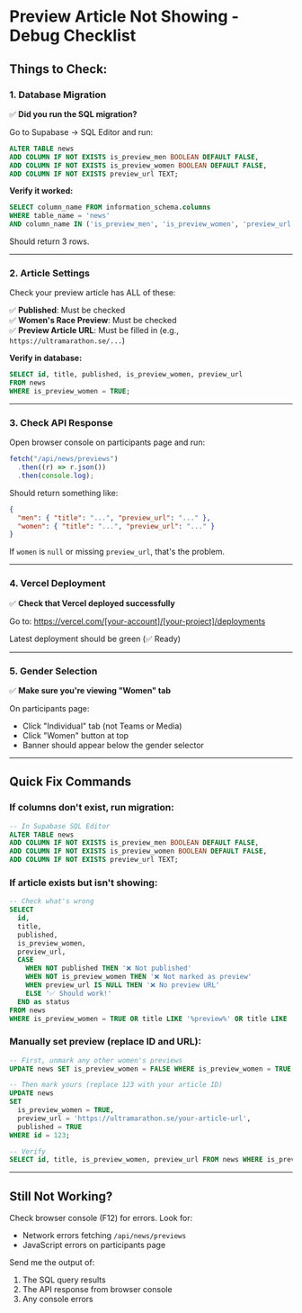 # Preview Article Not Showing - Debug Checklist

## Things to Check:

### 1. Database Migration

✅ **Did you run the SQL migration?**

Go to Supabase → SQL Editor and run:

```sql
ALTER TABLE news
ADD COLUMN IF NOT EXISTS is_preview_men BOOLEAN DEFAULT FALSE,
ADD COLUMN IF NOT EXISTS is_preview_women BOOLEAN DEFAULT FALSE,
ADD COLUMN IF NOT EXISTS preview_url TEXT;
```

**Verify it worked:**

```sql
SELECT column_name FROM information_schema.columns
WHERE table_name = 'news'
AND column_name IN ('is_preview_men', 'is_preview_women', 'preview_url');
```

Should return 3 rows.

---

### 2. Article Settings

Check your preview article has ALL of these:

✅ **Published**: Must be checked  
✅ **Women's Race Preview**: Must be checked  
✅ **Preview Article URL**: Must be filled in (e.g., `https://ultramarathon.se/...`)

**Verify in database:**

```sql
SELECT id, title, published, is_preview_women, preview_url
FROM news
WHERE is_preview_women = TRUE;
```

---

### 3. Check API Response

Open browser console on participants page and run:

```javascript
fetch("/api/news/previews")
  .then((r) => r.json())
  .then(console.log);
```

Should return something like:

```json
{
  "men": { "title": "...", "preview_url": "..." },
  "women": { "title": "...", "preview_url": "..." }
}
```

If `women` is `null` or missing `preview_url`, that's the problem.

---

### 4. Vercel Deployment

✅ **Check that Vercel deployed successfully**

Go to: https://vercel.com/[your-account]/[your-project]/deployments

Latest deployment should be green (✅ Ready)

---

### 5. Gender Selection

✅ **Make sure you're viewing "Women" tab**

On participants page:

- Click "Individual" tab (not Teams or Media)
- Click "Women" button at top
- Banner should appear below the gender selector

---

## Quick Fix Commands

### If columns don't exist, run migration:

```sql
-- In Supabase SQL Editor
ALTER TABLE news
ADD COLUMN IF NOT EXISTS is_preview_men BOOLEAN DEFAULT FALSE,
ADD COLUMN IF NOT EXISTS is_preview_women BOOLEAN DEFAULT FALSE,
ADD COLUMN IF NOT EXISTS preview_url TEXT;
```

### If article exists but isn't showing:

```sql
-- Check what's wrong
SELECT
  id,
  title,
  published,
  is_preview_women,
  preview_url,
  CASE
    WHEN NOT published THEN '❌ Not published'
    WHEN NOT is_preview_women THEN '❌ Not marked as preview'
    WHEN preview_url IS NULL THEN '❌ No preview URL'
    ELSE '✅ Should work!'
  END as status
FROM news
WHERE is_preview_women = TRUE OR title LIKE '%preview%' OR title LIKE '%women%';
```

### Manually set preview (replace ID and URL):

```sql
-- First, unmark any other women's previews
UPDATE news SET is_preview_women = FALSE WHERE is_preview_women = TRUE;

-- Then mark yours (replace 123 with your article ID)
UPDATE news
SET
  is_preview_women = TRUE,
  preview_url = 'https://ultramarathon.se/your-article-url',
  published = TRUE
WHERE id = 123;

-- Verify
SELECT id, title, is_preview_women, preview_url FROM news WHERE is_preview_women = TRUE;
```

---

## Still Not Working?

Check browser console (F12) for errors. Look for:

- Network errors fetching `/api/news/previews`
- JavaScript errors on participants page

Send me the output of:

1. The SQL query results
2. The API response from browser console
3. Any console errors



